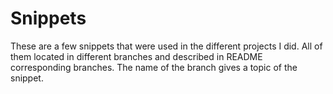 # Snippets

These are a few snippets that were used in the different projects I did. All of them located in different branches and described in README corresponding branches. The name of the branch gives a topic of the snippet.
